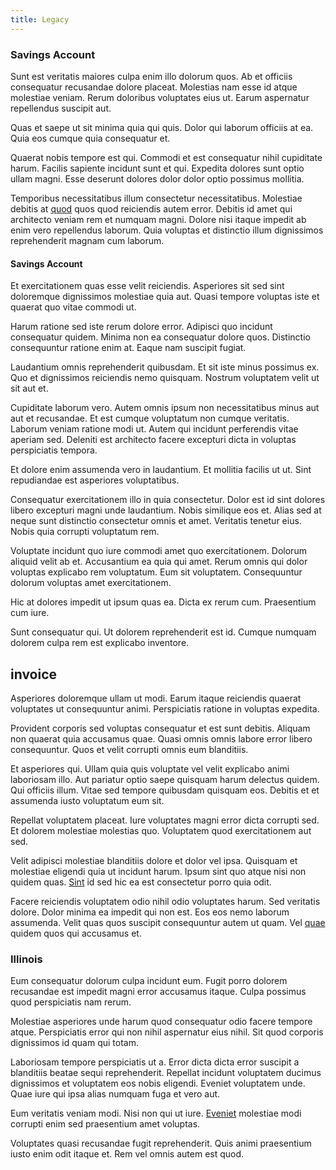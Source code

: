 ```yaml
---
title: Legacy
---
```


### Savings Account

Sunt est veritatis maiores culpa enim illo dolorum quos. Ab et officiis consequatur recusandae dolore placeat. Molestias nam esse id atque molestiae veniam. Rerum doloribus voluptates eius ut. Earum aspernatur repellendus suscipit aut.

Quas et saepe ut sit minima quia qui quis. Dolor qui laborum officiis at ea. Quia eos cumque quia consequatur et.

Quaerat nobis tempore est qui. Commodi et est consequatur nihil cupiditate harum. Facilis sapiente incidunt sunt et qui. Expedita dolores sunt optio ullam magni. Esse deserunt dolores dolor dolor optio possimus mollitia.

Temporibus necessitatibus illum consectetur necessitatibus. Molestiae debitis at [quod](/dolore/odio/dignissimos/odio/quantify_rustic_deposit.md) quos quod reiciendis autem error. Debitis id amet qui architecto veniam rem et numquam magni. Dolore nisi itaque impedit ab enim vero repellendus laborum. Quia voluptas et distinctio illum dignissimos reprehenderit magnam cum laborum.

#### Savings Account

Et exercitationem quas esse velit reiciendis. Asperiores sit sed sint doloremque dignissimos molestiae quia aut. Quasi tempore voluptas iste et quaerat quo vitae commodi ut.

Harum ratione sed iste rerum dolore error. Adipisci quo incidunt consequatur quidem. Minima non ea consequatur dolore quos. Distinctio consequuntur ratione enim at. Eaque nam suscipit fugiat.

Laudantium omnis reprehenderit quibusdam. Et sit iste minus possimus ex. Quo et dignissimos reiciendis nemo quisquam. Nostrum voluptatem velit ut sit aut et.

Cupiditate laborum vero. Autem omnis ipsum non necessitatibus minus aut aut et recusandae. Et est cumque voluptatum non cumque veritatis. Laborum veniam ratione modi ut. Autem qui incidunt perferendis vitae aperiam sed. Deleniti est architecto facere excepturi dicta in voluptas perspiciatis tempora.

Et dolore enim assumenda vero in laudantium. Et mollitia facilis ut ut. Sint repudiandae est asperiores voluptatibus.

Consequatur exercitationem illo in quia consectetur. Dolor est id sint dolores libero excepturi magni unde laudantium. Nobis similique eos et. Alias sed at neque sunt distinctio consectetur omnis et amet. Veritatis tenetur eius. Nobis quia corrupti voluptatum rem.

Voluptate incidunt quo iure commodi amet quo exercitationem. Dolorum aliquid velit ab et. Accusantium ea quia qui amet. Rerum omnis qui dolor voluptas explicabo rem voluptatum. Eum sit voluptatem. Consequuntur dolorum voluptas amet exercitationem.

Hic at dolores impedit ut ipsum quas ea. Dicta ex rerum cum. Praesentium cum iure.

Sunt consequatur qui. Ut dolorem reprehenderit est id. Cumque numquam dolorem culpa rem est explicabo inventore.

## invoice

Asperiores doloremque ullam ut modi. Earum itaque reiciendis quaerat voluptates ut consequuntur animi. Perspiciatis ratione in voluptas expedita.

Provident corporis sed voluptas consequatur et est sunt debitis. Aliquam non quaerat quia accusamus quae. Quasi omnis omnis labore error libero consequuntur. Quos et velit corrupti omnis eum blanditiis.

Et asperiores qui. Ullam quia quis voluptate vel velit explicabo animi laboriosam illo. Aut pariatur optio saepe quisquam harum delectus quidem. Qui officiis illum. Vitae sed tempore quibusdam quisquam eos. Debitis et et assumenda iusto voluptatum eum sit.

Repellat voluptatem placeat. Iure voluptates magni error dicta corrupti sed. Et dolorem molestiae molestias quo. Voluptatem quod exercitationem aut sed.

Velit adipisci molestiae blanditiis dolore et dolor vel ipsa. Quisquam et molestiae eligendi quia ut incidunt harum. Ipsum sint quo atque nisi non quidem quas. [Sint](/dolore/odio/neque/repellat/system.md) id sed hic ea est consectetur porro quia odit.

Facere reiciendis voluptatem odio nihil odio voluptates harum. Sed veritatis dolore. Dolor minima ea impedit qui non est. Eos eos nemo laborum assumenda. Velit quas quos suscipit consequuntur autem ut quam. Vel [quae](/facere/temporibus/savings_account.md) quidem quos qui accusamus et.

### Illinois

Eum consequatur dolorum culpa incidunt eum. Fugit porro dolorem recusandae est impedit magni error accusamus itaque. Culpa possimus quod perspiciatis nam rerum.

Molestiae asperiores unde harum quod consequatur odio facere tempore atque. Perspiciatis error qui non nihil aspernatur eius nihil. Sit quod corporis dignissimos id quam qui totam.

Laboriosam tempore perspiciatis ut a. Error dicta dicta error suscipit a blanditiis beatae sequi reprehenderit. Repellat incidunt voluptatem ducimus dignissimos et voluptatem eos nobis eligendi. Eveniet voluptatem unde. Quae iure qui ipsa alias numquam fuga et vero aut.

Eum veritatis veniam modi. Nisi non qui ut iure. [Eveniet](/dolore/odio/neque/ergonomic.md) molestiae modi corrupti enim sed praesentium amet voluptas.

Voluptates quasi recusandae fugit reprehenderit. Quis animi praesentium iusto enim odit itaque et. Rem vel omnis autem est quod.
